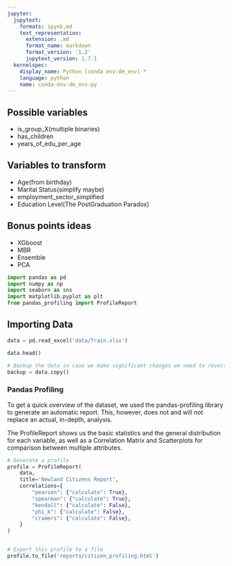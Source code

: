 ```yaml
---
jupyter:
  jupytext:
    formats: ipynb,md
    text_representation:
      extension: .md
      format_name: markdown
      format_version: '1.2'
      jupytext_version: 1.7.1
  kernelspec:
    display_name: Python [conda env:dm_env] *
    language: python
    name: conda-env-dm_env-py
---
```


## Possible variables

* is_group_X(multiple binaries)
* has_children
* years_of_edu_per_age

## Variables to transform
* Age(from birthday)
* Marital Status(simplify maybe)
* employment_sector_simplified
* Education Level(The PostGraduation Paradox)

## Bonus points ideas
* XGboost
* MBR
* Ensemble
* PCA

```python
import pandas as pd
import numpy as np
import seaborn as sns
import matplotlib.pyplot as plt
from pandas_profiling import ProfileReport
```

## Importing Data

```python
data = pd.read_excel('data/Train.xlsx')
```

```python
data.head()
```

```python
# Backup the data in case we make significant changes we need to revert
backup = data.copy()
```

### Pandas Profiling
To get a quick overview of the dataset, we used the pandas-profiling library to generate an automatic report. This, however, does not and will not replace an actual, in-depth, analysis.

The ProfileReport shows us the basic statistics and the general distribution for each variable, as well as a Correlation Matrix and Scatterplots for comparison between multiple attributes.

```python
# Generate a profile
profile = ProfileReport(
    data, 
    title='Newland Citizens Report',
    correlations={
        "pearson": {"calculate": True},
        "spearman": {"calculate": True},
        "kendall": {"calculate": False},
        "phi_k": {"calculate": False},
        "cramers": {"calculate": False},
    }
)


# Export this profile to a file
profile.to_file('reports/citizen_profiling.html')
```
